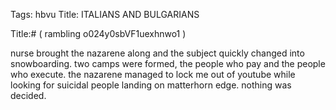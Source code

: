 Tags: hbvu
Title: ITALIANS AND BULGARIANS
  
Title:# ( rambling o024y0sbVF1uexhnwo1 )  
  
nurse brought the nazarene along and the subject quickly changed into snowboarding. two camps were formed, the people who pay and the people who execute. the nazarene managed to lock me out of youtube while looking for suicidal people landing on matterhorn edge. nothing was decided.